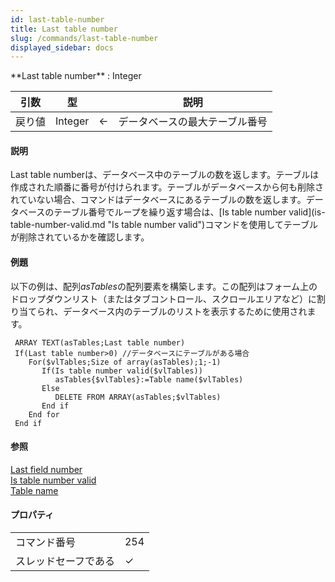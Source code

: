 ```yaml
---
id: last-table-number
title: Last table number
slug: /commands/last-table-number
displayed_sidebar: docs
---
```


<!--REF #_command_.Last table number.Syntax-->**Last table number**  : Integer<!-- END REF-->
<!--REF #_command_.Last table number.Params-->
| 引数 | 型 |  | 説明 |
| --- | --- | --- | --- |
| 戻り値 | Integer | &#8592; | データベースの最大テーブル番号 |

<!-- END REF-->

#### 説明 

<!--REF #_command_.Last table number.Summary-->Last table numberは、データベース中のテーブルの数を返します。<!-- END REF-->テーブルは作成された順番に番号が付けられます。テーブルがデータベースから何も削除されていない場合、コマンドはデータベースにあるテーブルの数を返します。データベースのテーブル番号でループを繰り返す場合は、[Is table number valid](is-table-number-valid.md "Is table number valid")コマンドを使用してテーブルが削除されているかを確認します。 

#### 例題 

以下の例は、配列*asTables*の配列要素を構築します。この配列はフォーム上のドロップダウンリスト（またはタブコントロール、スクロールエリアなど）に割り当てられ、データベース内のテーブルのリストを表示するために使用されます。

```4d
 ARRAY TEXT(asTables;Last table number)
 If(Last table number>0) //データベースにテーブルがある場合
    For($vlTables;Size of array(asTables);1;-1)
       If(Is table number valid($vlTables))
          asTables{$vlTables}:=Table name($vlTables)
       Else
          DELETE FROM ARRAY(asTables;$vlTables)
       End if
    End for
 End if
```

#### 参照 

[Last field number](last-field-number.md)  
[Is table number valid](is-table-number-valid.md)  
[Table name](table-name.md)  

#### プロパティ

|  |  |
| --- | --- |
| コマンド番号 | 254 |
| スレッドセーフである | &check; |


